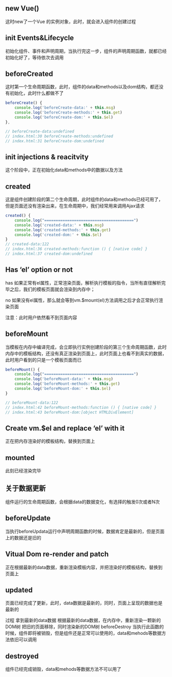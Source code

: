 ## new Vue()
这时new了一个Vue 的实例对象，此时，就会进入组件的创建过程

## init Events&Lifecycle
初始化组件、事件和声明周期，当执行完这一步，组件的声明周期函数，就都已经初始化好了，等待依次去调用

## beforeCreated
这时第一个生命周期函数，此时，组件的data和methods以及dom结构，都还没有初始化，此时什么都做不了

```js
beforeCreate() {
    console.log('beforeCreate-data:' + this.msg)
    console.log('beforeCreate-methods:' + this.get)
    console.log('beforeCreate-dom:' + this.$el)
},

// beforeCreate-data:undefined
// index.html:30 beforeCreate-methods:undefined
// index.html:31 beforeCreate-dom:undefined
```

## init injections & reacitvity
这个阶段中，正在初始化data和methods中的数据以及方法

## created
这是组件创建阶段的第二个生命周期，此时组件的data和methods已经可用了，但是页面还没有渲染出来，在生命周期中，我们经常用来调用Ajax请求

```js
created() {
    console.log("=======================================")
    console.log('created-data:' + this.msg)
    console.log('created-methods:' + this.get)
    console.log('created-dom:' + this.$el)
}
// created-data:122
// index.html:36 created-methods:function () { [native code] }
// index.html:37 created-dom:undefined
```
## Has ‘el’ option or not
has
如果正常有el属性，正常渲染页面，解析执行模板的指令，当所有直径解析完毕之后，我们的模板页面就会渲染到内存中；

no
如果没有el属性，那么就会等到vm.$mount(el)方法调用之后才会正常执行渲染页面

注意：此时用户依然看不到页面内容

## beforeMount
当模板在内存中编译完成，会立即执行实例创建阶段的第三个生命周期函数，此时内存中的模板结构，还没有真正渲染到页面上，此时页面上也看不到真实的数据，此时用户看到的只是一个模板页面而已

```js
beforeMount() {
    console.log("=======================================")
    console.log('beforeMount-data:' + this.msg)
    console.log('beforeMount-methods:' + this.get)
    console.log('beforeMount-dom:' + this.$el)
}

// beforeMount-data:122
// index.html:42 beforeMount-methods:function () { [native code] }
// index.html:43 beforeMount-dom:[object HTMLDivElement]
```
## Create vm.$el and replace ‘el’ with it
正在把内存渲染好的模板结构，替换到页面上

## mounted
此刻已经渲染完毕

## 关于数据更新
组件运行的生命周期函数，会根据data的数据变化，有选择的触发0次或者N次

## beforeUpdate
当执行beforeUpdata运行中声明周期函数的时候，数据肯定是最新的，但是页面上的数据还是旧的

## Vitual Dom re-render and patch
正在根据最新的data数据，重新渲染模板内容，并把渲染好的模板结构，替换到页面上

## updated
页面已经完成了更新，此时，data数据是最新的，同时，页面上呈现的数据也是最新的

过程
拿到最新的data数据
根据最新的data数据，在内存中，重新渲染一颗新的DOM树
把旧的页面移除，同时渲染新的DOM树
beforeDestroy
当执行此函数的时候，组件即将被销毁，但是组件还是正常可以使用的，data和mehods等数据方法依旧可以调用

## destroyed
组件已经完成销毁，data和mehods等数据方法不可以用了